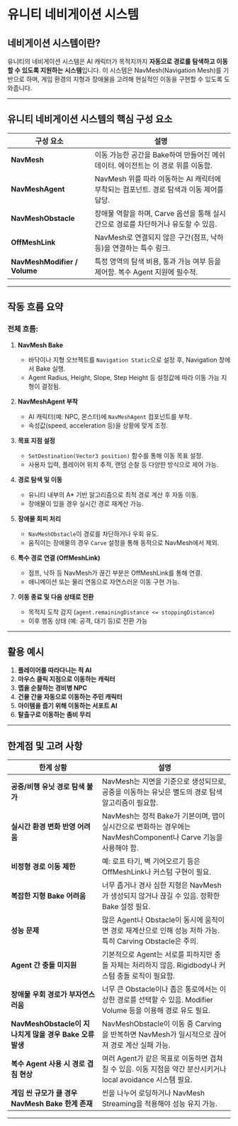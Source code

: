 # 유니티 네비게이션 시스템

## 네비게이션 시스템이란?

유니티의 네비게이션 시스템은 AI 캐릭터가 목적지까지 **자동으로 경로를 탐색하고 이동할 수 있도록 지원하는 시스템**입니다. 이 시스템은 NavMesh(Navigation Mesh)를 기반으로 하며, 게임 환경의 지형과 장애물을 고려해 현실적인 이동을 구현할 수 있도록 도와줍니다.

---

## 유니티 네비게이션 시스템의 핵심 구성 요소

| 구성 요소           | 설명 |
|--------------------|------|
| **NavMesh**         | 이동 가능한 공간을 Bake하여 만들어진 메쉬 데이터. 에이전트는 이 경로 위를 이동함. |
| **NavMeshAgent**    | NavMesh 위를 따라 이동하는 AI 캐릭터에 부착되는 컴포넌트. 경로 탐색과 이동 제어를 담당. |
| **NavMeshObstacle** | 장애물 역할을 하며, Carve 옵션을 통해 실시간으로 경로를 차단하거나 유도할 수 있음. |
| **OffMeshLink**     | NavMesh로 연결되지 않은 구간(점프, 낙하 등)을 연결하는 특수 링크. |
| **NavMeshModifier / Volume** | 특정 영역의 탐색 비용, 통과 가능 여부 등을 제어함. 복수 Agent 지원에 필수적. |

---

## 작동 흐름 요약

### 전체 흐름:

1. **NavMesh Bake**
    - 바닥이나 지형 오브젝트를 `Navigation Static`으로 설정 후, Navigation 창에서 Bake 실행.
    - Agent Radius, Height, Slope, Step Height 등 설정값에 따라 이동 가능 지형이 결정됨.

2. **NavMeshAgent 부착**
    - AI 캐릭터(예: NPC, 몬스터)에 `NavMeshAgent` 컴포넌트를 부착.
    - 속성값(speed, acceleration 등)을 상황에 맞게 조정.

3. **목표 지점 설정**
    - `SetDestination(Vector3 position)` 함수를 통해 이동 목표 설정.
    - 사용자 입력, 플레이어 위치 추적, 랜덤 순찰 등 다양한 방식으로 제어 가능.

4. **경로 탐색 및 이동**
    - 유니티 내부의 A* 기반 알고리즘으로 최적 경로 계산 후 자동 이동.
    - 장애물이 있을 경우 실시간 경로 재계산 가능.

5. **장애물 회피 처리**
    - `NavMeshObstacle`이 경로를 차단하거나 우회 유도.
    - 움직이는 장애물의 경우 `Carve` 설정을 통해 동적으로 NavMesh에서 제외.

6. **특수 경로 연결 (OffMeshLink)**
    - 점프, 낙하 등 NavMesh가 끊긴 부분은 OffMeshLink를 통해 연결.
    - 애니메이션 또는 물리 연동으로 자연스러운 이동 구현 가능.

7. **이동 종료 및 다음 상태로 전환**
    - 목적지 도착 감지 (`agent.remainingDistance <= stoppingDistance`)
    - 이후 행동 상태 (예: 공격, 대기 등)로 전환 가능

---

## 활용 예시

1. **플레이어를 따라다니는 적 AI**
2. **마우스 클릭 지점으로 이동하는 캐릭터**
3. **맵을 순찰하는 경비병 NPC**
4. **건물 간을 자동으로 이동하는 주민 캐릭터**
5. **아이템을 줍기 위해 이동하는 서포트 AI**
6. **탈출구로 이동하는 좀비 무리**

---

## 한계점 및 고려 사항

| 한계 상황 | 설명 |
|-----------|------|
| **공중/비행 유닛 경로 탐색 불가** | NavMesh는 지면을 기준으로 생성되므로, 공중을 이동하는 유닛은 별도의 경로 탐색 알고리즘이 필요함. |
| **실시간 환경 변화 반영 어려움** | NavMesh는 정적 Bake가 기본이며, 맵이 실시간으로 변화하는 경우에는 NavMeshComponent나 Carve 기능을 사용해야 함. |
| **비정형 경로 이동 제한** | 예: 로프 타기, 벽 기어오르기 등은 OffMeshLink나 커스텀 구현이 필요. |
| **복잡한 지형 Bake 어려움** | 너무 좁거나 경사 심한 지형은 NavMesh가 생성되지 않거나 끊길 수 있음. 정확한 Bake 설정 필요. |
| **성능 문제** | 많은 Agent나 Obstacle이 동시에 움직이면 경로 재계산으로 인해 성능 저하 가능. 특히 Carving Obstacle은 주의. |
| **Agent 간 충돌 미지원** | 기본적으로 Agent는 서로를 피하지만 충돌 자체는 처리하지 않음. Rigidbody나 커스텀 충돌 로직이 필요함. |
| **장애물 우회 경로가 부자연스러움** | 너무 큰 Obstacle이나 좁은 통로에서는 이상한 경로를 선택할 수 있음. Modifier Volume 등을 이용해 경로 유도 필요. |
| **NavMeshObstacle이 지나치게 많을 경우 Bake 오류 발생** | NavMeshObstacle이 이동 중 Carving을 반복하면 NavMesh가 일시적으로 끊어져 경로 계산 실패 가능. |
| **복수 Agent 사용 시 경로 겹침 현상** | 여러 Agent가 같은 목표로 이동하면 겹쳐질 수 있음. 이동 지점을 약간 분산시키거나 local avoidance 시스템 필요. |
| **게임 씬 규모가 클 경우 NavMesh Bake 한계 존재** | 씬을 나누어 로딩하거나 NavMesh Streaming을 적용해야 성능 유지 가능. |

---

